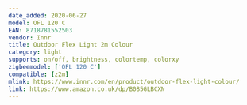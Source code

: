 ```yaml
---
date_added: 2020-06-27
model: OFL 120 C
EAN: 8718781552503
vendor: Innr
title: Outdoor Flex Light 2m Colour 
category: light
supports: on/off, brightness, colortemp, colorxy
zigbeemodel: ['OFL 120 C']
compatible: [z2m]
mlink: https://www.innr.com/en/product/outdoor-flex-light-colour/
link: https://www.amazon.co.uk/dp/B085GLBCXN
---
```

